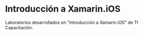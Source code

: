 # Introducción a Xamarin.iOS
Laboratorios desarrollados en "Introducción a Xamarin.iOS" de TI Capacitación.
